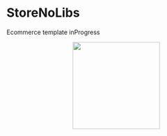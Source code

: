 # StoreNoLibs
Ecommerce template inProgress

<p align="center">
  <img src="https://user-images.githubusercontent.com/42254038/63854135-cf20d180-c972-11e9-8186-5f7f638b71bc.png"  height=200 width=200 >
</p>

